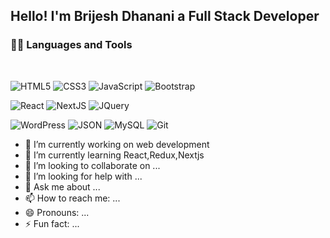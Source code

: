 

## Hello! I'm Brijesh Dhanani a Full Stack Developer
### 👨‍💻 Languages and Tools

<br />


![HTML5](https://img.shields.io/badge/-HTML5-E34F26?style=flat&logo=html5&logoColor=white)
![CSS3](https://img.shields.io/badge/-CSS3-1572B6?style=flat&logo=css3)
![JavaScript](https://img.shields.io/badge/-JavaScript-black?style=flat&logo=javascript&link=https://github.com/BRdhanani)
![Bootstrap](https://img.shields.io/badge/-Bootstrap-563D7C?style=flat&logo=bootstrap&link=https://github.com/BRdhanani)

![React](https://img.shields.io/badge/-React-black?style=flat&logo=react&link=https://github.com/BRdhanani)
![NextJS](https://img.shields.io/badge/-NextJS-black?style=flat&logo=nextjs&link=https://github.com/BRdhanani)
![JQuery](https://img.shields.io/badge/-JQuery-blue?style=flat&logo=jquery&link=https://github.com/BRdhanani)


![WordPress](https://img.shields.io/badge/-WordPress-blue?style=flat&logo=wordpress&link=https://github.com/BRdhanani)
![JSON](https://img.shields.io/badge/-json-02569B?style=flat&logo=json&link=https://github.com/BRdhanani)
![MySQL](https://img.shields.io/badge/-MySQL-black?style=flat&logo=mysql&link=https://github.com/BRdhanani)
![Git](https://img.shields.io/badge/-Git-black?style=flat&logo=git&link=https://github.com/BRdhanani)




- 🔭 I’m currently working on web development
- 🌱 I’m currently learning React,Redux,Nextjs
- 👯 I’m looking to collaborate on ...
- 🤔 I’m looking for help with ...
- 💬 Ask me about ...
- 📫 How to reach me: ...
- 😄 Pronouns: ...
- ⚡ Fun fact: ...

